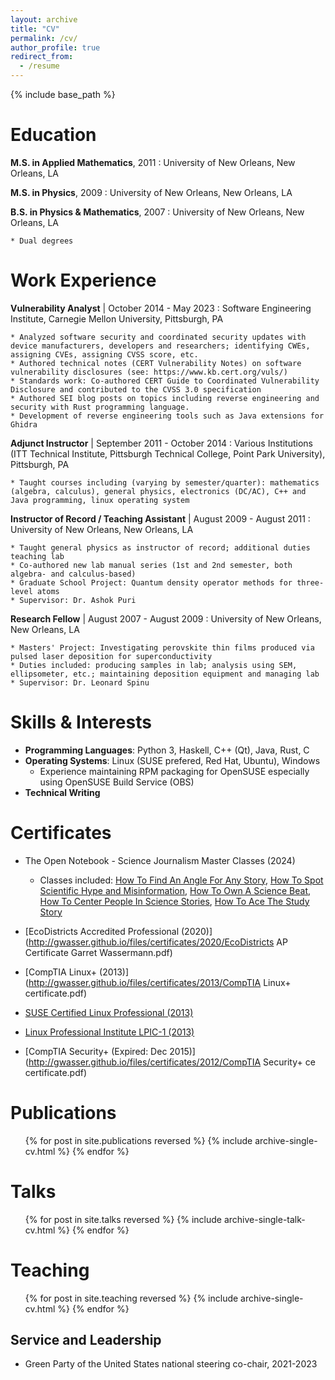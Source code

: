 ```yaml
---
layout: archive
title: "CV"
permalink: /cv/
author_profile: true
redirect_from:
  - /resume
---
```


{% include base_path %}

Education
======

**M.S. in Applied Mathematics**, 2011
:   University of New Orleans, New Orleans, LA

**M.S. in Physics**, 2009
:   University of New Orleans, New Orleans, LA

**B.S. in Physics & Mathematics**, 2007
:   University of New Orleans, New Orleans, LA

    * Dual degrees

Work Experience
======

**Vulnerability Analyst** | October 2014 - May 2023
:   Software Engineering Institute, Carnegie Mellon University, Pittsburgh, PA

    * Analyzed software security and coordinated security updates with device manufacturers, developers and researchers; identifying CWEs, assigning CVEs, assigning CVSS score, etc.
    * Authored technical notes (CERT Vulnerability Notes) on software vulnerability disclosures (see: https://www.kb.cert.org/vuls/)
    * Standards work: Co-authored CERT Guide to Coordinated Vulnerability Disclosure and contributed to the CVSS 3.0 specification
    * Authored SEI blog posts on topics including reverse engineering and security with Rust programming language.
    * Development of reverse engineering tools such as Java extensions for Ghidra

**Adjunct Instructor** | September 2011 - October 2014
:   Various Institutions (ITT Technical Institute, Pittsburgh Technical College, Point Park University), Pittsburgh, PA

    * Taught courses including (varying by semester/quarter): mathematics (algebra, calculus), general physics, electronics (DC/AC), C++ and Java programming, linux operating system
    
**Instructor of Record / Teaching Assistant** | August 2009 - August 2011
:   University of New Orleans, New Orleans, LA

    * Taught general physics as instructor of record; additional duties teaching lab
    * Co-authored new lab manual series (1st and 2nd semester, both algebra- and calculus-based)
    * Graduate School Project: Quantum density operator methods for three-level atoms
    * Supervisor: Dr. Ashok Puri
  
**Research Fellow** | August 2007 - August 2009
:   University of New Orleans, New Orleans, LA

    * Masters' Project: Investigating perovskite thin films produced via pulsed laser deposition for superconductivity
    * Duties included: producing samples in lab; analysis using SEM, ellipsometer, etc.; maintaining deposition equipment and managing lab
    * Supervisor: Dr. Leonard Spinu
  
  
Skills & Interests
======

* **Programming Languages**: Python 3, Haskell, C++ (Qt), Java, Rust, C
* **Operating Systems**: Linux (SUSE prefered, Red Hat, Ubuntu), Windows
  * Experience maintaining RPM packaging for OpenSUSE especially using OpenSUSE Build Service (OBS)
* **Technical Writing**

Certificates
======

* The Open Notebook - Science Journalism Master Classes (2024)
  * Classes included: [How To Find An Angle For Any Story](http://gwasser.github.io/files/certificates/2024/Certificate-of-Completion-TON-Angles-Course.pdf), [How To Spot Scientific Hype and Misinformation](http://gwasser.github.io/files/certificates/2024/Certificate-of-Completion-TON-Hype-Course.pdf), [How To Own A Science Beat](http://gwasser.github.io/files/certificates/2024/Certificate-of-Completion-TON-Beat-Course.pdf), [How To Center People In Science Stories](http://gwasser.github.io/files/certificates/2024/Certificate-of-Completion-TON-Centering-People-Course.pdf), [How To Ace The Study Story](http://gwasser.github.io/files/certificates/2024/Certificate-of-Completion-TON-Study-Story-Course.pdf)
* [EcoDistricts Accredited Professional (2020)](http://gwasser.github.io/files/certificates/2020/EcoDistricts AP Certificate Garret Wassermann.pdf)

* [CompTIA Linux+ (2013)](http://gwasser.github.io/files/certificates/2013/CompTIA Linux+ certificate.pdf)
* [SUSE Certified Linux Professional (2013)](http://gwasser.github.io/files/certificates/2013/GarretWassermann_SCLP_ECR.pdf)
* [Linux Professional Institute LPIC-1 (2013)](http://gwasser.github.io/files/certificates/2013/LPIC1-certificate.pdf)
* [CompTIA Security+ (Expired: Dec 2015)](http://gwasser.github.io/files/certificates/2012/CompTIA Security+ ce certificate.pdf)

Publications
======
  <ul>{% for post in site.publications reversed %}
    {% include archive-single-cv.html %}
  {% endfor %}</ul>
  
Talks
======

  <ul>{% for post in site.talks reversed %}
    {% include archive-single-talk-cv.html %}
  {% endfor %}</ul>
  
Teaching
======
  <ul>{% for post in site.teaching reversed %}
    {% include archive-single-cv.html %}
  {% endfor %}</ul>
  
Service and Leadership
----------------------

* Green Party of the United States national steering co-chair, 2021-2023
